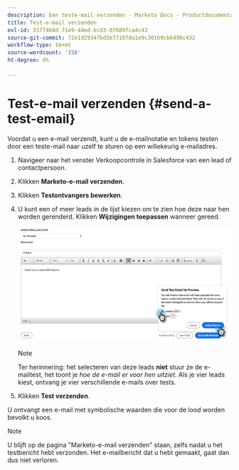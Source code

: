```yaml
---
description: Een teste-mail verzenden - Marketo Docs - Productdocumentatie
title: Test-e-mail verzenden
exl-id: 5577460d-71e9-4ded-bcd3-07689fca4c43
source-git-commit: 72e1d29347bd5b77107da1e9c30169cb6490c432
workflow-type: tm+mt
source-wordcount: '158'
ht-degree: 0%

---
```


# Test-e-mail verzenden {#send-a-test-email}

Voordat u een e-mail verzendt, kunt u de e-mailnotatie en tokens testen door een teste-mail naar uzelf te sturen op een willekeurig e-mailadres.

1. Navigeer naar het venster Verkoopcontrole in Salesforce van een lead of contactpersoon.

1. Klikken **Marketo-e-mail verzenden**.

1. Klikken **Testontvangers bewerken**.

1. U kunt een of meer leads in de lijst kiezen om te zien hoe deze naar hen worden gerenderd. Klikken **Wijzigingen toepassen** wanneer gereed.

   ![](assets/send-a-test-email-1.png)

   >[!NOTE]
   >
   >Ter herinnering: het selecteren van deze leads **niet** stuur ze de e-mailtest, het toont je _hoe de e-mail er voor hen uitziet_. Als je vier leads kiest, ontvang je vier verschillende e-mails over tests.

1. Klikken **Test verzenden**.

U ontvangt een e-mail met symbolische waarden die voor de lood worden bevolkt u koos.

>[!NOTE]
>
>U blijft op de pagina &quot;Marketo-e-mail verzenden&quot; staan, zelfs nadat u het testbericht hebt verzonden. Het e-mailbericht dat u hebt gemaakt, gaat dan dus niet verloren.
